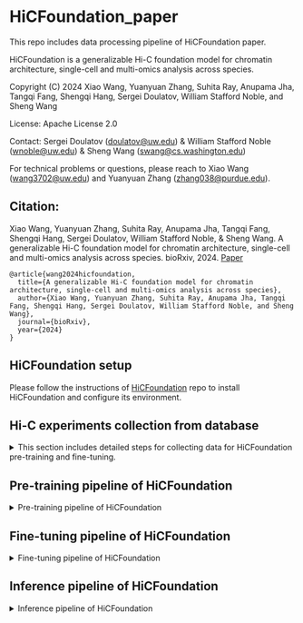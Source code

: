 # HiCFoundation_paper

This repo includes data processing pipeline of HiCFoundation paper. 

HiCFoundation is a generalizable Hi-C foundation model for chromatin architecture, single-cell and multi-omics analysis across species.

Copyright (C) 2024 Xiao Wang, Yuanyuan Zhang, Suhita Ray, Anupama Jha, Tangqi Fang, Shengqi Hang, Sergei Doulatov, William Stafford Noble, and Sheng Wang

License: Apache License 2.0

Contact:  Sergei Doulatov (doulatov@uw.edu) & William Stafford Noble (wnoble@uw.edu) & Sheng Wang (swang@cs.washington.edu)

For technical problems or questions, please reach to Xiao Wang (wang3702@uw.edu) and Yuanyuan Zhang (zhang038@purdue.edu).

## Citation:
Xiao Wang, Yuanyuan Zhang, Suhita Ray, Anupama Jha, Tangqi Fang, Shengqi Hang, Sergei Doulatov, William Stafford Noble, & Sheng Wang. A generalizable Hi-C foundation model for chromatin architecture, single-cell and multi-omics analysis across species. bioRxiv, 2024. [Paper](https://www.biorxiv.org/content/10.1101/2024.12.16.628821)
<br>
```
@article{wang2024hicfoundation,   
  title={A generalizable Hi-C foundation model for chromatin architecture, single-cell and multi-omics analysis across species},   
  author={Xiao Wang, Yuanyuan Zhang, Suhita Ray, Anupama Jha, Tangqi Fang, Shengqi Hang, Sergei Doulatov, William Stafford Noble, and Sheng Wang},    
  journal={bioRxiv},    
  year={2024}    
}   
```

## HiCFoundation setup
Please follow the instructions of [HiCFoundation](https://github.com/Noble-Lab/HiCFoundation) repo to install HiCFoundation and configure its environment.


## Hi-C experiments collection from database

<details>
<summary>This section includes detailed steps for collecting data for HiCFoundation pre-training and fine-tuning. </summary>

### 1. All Hi-C experiments downloading
Please follow the instructions in [notebook](notebooks/pretrain_data.ipynb) to download the .hic data needed for pre-training or other purposes. <br>
To use such data for pre-training like HiCFoundation, please see [Pre-training section](#Pre-training-pipeline-of-HiCFoundation) to use the downloaded data for pre-training purposes.

### 2. Data for fine-tuning of reproducibility task
Please follow the instructions in [notebook](notebooks/reproducibility_data.ipynb) to download the needed files for reproducibility task. <br>
To further convert those files to .hic file for further processing, please check the 
[4DN_pipeline](https://github.com/4dn-dcic/docker-4dn-hic) to convert .bam/.pairs file to .hic file for further processing. <br>
To use such data for fine-tuning HiCFoundation, please see [Fine-tuning section](#fine-tuning-pipeline-of-hicfoundation) to use the downloaded data for fine-tuning purposes.

### 3. Data for fine-tuning of chromatin loop detection task
Please follow the instructions in [notebook](notebooks/loop_data.ipynb) to download the needed files for loop detection task. <br>
To further convert those files to .hic file for further processing, please check the 
[4DN_pipeline](https://github.com/4dn-dcic/docker-4dn-hic) to convert .bam/.pairs file to .hic file for further processing. <br>
To use such data for fine-tuning HiCFoundation, please see [Fine-tuning section](#fine-tuning-pipeline-of-hicfoundation) to use the downloaded data for fine-tuning purposes.

### 4. Data for fine-tuning of resolution enhancement task
Please follow the instructions in [notebook](notebooks/resolution_data.ipynb) to download the needed files for resolution enhancement task. <br>
To use such data for fine-tuning HiCFoundation, please see [Fine-tuning section](#fine-tuning-pipeline-of-hicfoundation) to use the downloaded data for fine-tuning purposes.

### 5. Data for fine-tuning of epigenomic assay profiling task
Please follow the instructions in [notebook](notebooks/epigenomic_data.ipynb) to download the needed files for epigenomic profiling task. <br>
To use such data for fine-tuning HiCFoundation, please see [Fine-tuning section](#fine-tuning-pipeline-of-hicfoundation) to use the downloaded data for fine-tuning purposes.

### 6. Data for fine-tuning of single-cell Hi-C analysis
Please follow the instructions in [notebook](notebooks/schic_data.ipynb) to download the needed files for single-cell HiC resolution enhancement task. <br>
To use such data for fine-tuning HiCFoundation, please see [Fine-tuning section](#fine-tuning-pipeline-of-hicfoundation) to use the downloaded data for fine-tuning purposes.


### 7. Download multi-species Hi-C dataset
Please follow the instructions in [notebook](notebooks/multispecies_data.ipynb) to download the needed files for multi-species analysis. <br>
Then please run inference on the processed .pkl file following instructions in [HiCFoundation](https://github.com/Noble-Lab/HiCFoundation/tree/main#inference-of-fine-tuned-hicfoundation) repo.


### 8. Download HSPC and neutrophil data
The related Hi-C files can be downloaded from [GEO website](https://www.ncbi.nlm.nih.gov/geo/query/acc.cgi?acc=GSE174533). <br>
For example, you can download the HSPC control Hi-C files from [link](https://www.ncbi.nlm.nih.gov/geo/download/?acc=GSE174533&format=file&file=GSE174533%5F1%2DC11%2DCB1%2E2%2DC11%2DCB2%2Emerge%2Ehic). <br>
Then please run inference on the .hic file following instructions in [HiCFoundation](https://github.com/Noble-Lab/HiCFoundation/tree/main#inference-of-fine-tuned-hicfoundation) repo.

</details>

## Pre-training pipeline of HiCFoundation

<details>
<summary>Pre-training pipeline of HiCFoundation</summary>

### 1. Download Hi-C data from database
Please check [1. All Hi-C experiments downloading](#1-all-hi-c-experiments-downloading) to download all Hi-C data for pre-training purposes.

### 2. Convert different formats to pickle array file
We can support the Hi-C experiments recorded in the following format. Please use the following script under ``utils`` directory to convert them into .pkl file for further processing. 
- .hic file: Please use [hic2array.py](utils/hic2array.py) script to convert all cis, trans contact to .pkl file.
- .cool file: Please use [cool2array.py](utils/cool2array.py) script to convert all cis, trans contact to .pkl file.
- .pairs file: Please user [pairs2array.py](utils/pairs2array.py) script to convert all contact to .pkl file.

All the instructions in run is included in the script. You can simply run the following command to get instructions for each converting script:
```
python3 [script.py]
```
Then you can see detailed instructions in the command line. <br>
We used 5kb resolution for pre-training to include more data for training.

### 3. Generate submatrix from .pkl file
Please run the following command to generate submatrices from ,pkl file:
```
python3 utils/scan_array.py --input_pkl_path [pkl_path] --input_row_size 448 \
    --input_col_size 448 --stride_row 224 --stride_col 224 \
    --output_dir [output_dir] --filter_threshold 0.01
```
- pkl_path: str, input pickle path
- output_dir: str, output directory
- filter_threshold: float, the threshold to filter out the submatrices with too many zeros. Here we filtered submatrices that did not have 1% entries have nonzero reads.

The suggested submatrices output of each pkl should be put under the ``output_dir/[hic_id]``, that can be easily processed by the pre-training framework in [HiCFoundation](https://github.com/Noble-Lab/HiCFoundation) repo.

### 4. Pre-training of HiCFoundation
After preparing the data, please follow the pre-training framework instructions on [HiCFoundation](https://github.com/Noble-Lab/HiCFoundation).  <br>
Then you can train HiCFoundation from scratch.


</details>

## Fine-tuning pipeline of HiCFoundation

<details>
<summary>Fine-tuning pipeline of HiCFoundation</summary>

### 1. Download the data from database
Please follow the instructions to download data for different tasks of HiCFoundation.
- [Reproducibility task](#hi-c-experiments-collection-from-database).
- [Chromatin loop detection task](#hi-c-experiments-collection-from-database).
- [Resolution enhancement task](#hi-c-experiments-collection-from-database).
- [Epigenomic assay profiling task](#hi-c-experiments-collection-from-database).
- [Single-cell Hi-C analysis](#hi-c-experiments-collection-from-database).

They are under different sections in the [dataset collection section](#hi-c-experiments-collection-from-database). Please check corresponding section for more details.

### 2. Convert the data to submatrix for fine-tuning
The submatrices should be saved in .pkl format for HiCFoundation fine-tuning framework processing. <br>
```
"input": the input Hi-C/scHi-C matrix in scipy.sparse or numpy.array format, shape: (M,N);
"input_count": the total count of Hi-C expriment, should be a float scalar value;  (optional)
"2d_target": the output Hi-C/scHi-C matrix in scipy.sparse or numpy.array format, shape: (M,N); (optional)
"embed_target": the embedding 1D vector in numpy.array format, shape: (512);  (optional)
"1d_target": the 1D target vector in numpy.array format, shape: (M); (optional)
```


#### 2.1 Convert Hi-C files in .pkl format
First convert all .hic files to .pkl files using specified resolution.
```
python3 utils/hic2array.py {input_hic} {output_pkl} {resolution} 0 2
```
- {input_hic} is the input Hi-C file path
- {output_pkl} is the converted .pkl file path
- {Resolution} is the resolution for analysis (integer). 25000 (25kb) for the reproducibility task, 10000 (10kb) for resolution enhancement/loop detection task, 1000 (1kb) for epigenomic assay task, 1000000 (1 Mb) for single-cell analysis
- 0 indicates None normalization applied, 2 indicates saving cis-contact in scipy.sparse coo_matrix format.


#### 2.2 Generate submatrix for different tasks
For reproducibility/loop/resolution/single-cell task, please run the following command line to generate submatrices.
```
python3 utils/scan_array_diag.py --input_pkl_path [pkl_path] --input_row_size 224 \
    --input_col_size 224 --stride 20 \
    --output_dir [output_dir] 
```
This script will generate many submatrices for fine-tuning of different tasks. 
- [pkl_path]: The processed pkl file generated from last step.
- [output_dir]: The output directory 

For epigenomic assay profiling task, please run the following command line to generate submatrices.<br>
```
python3 utils/scan_array_diag_center.py --input_pkl_path [pkl_path] --input_row_size 128 \
    --input_col_size 4000 --stride 32 \
    --output_dir [output_dir] 
```
Here we need to make sure the training samples of the center of columns in the submatrices corresponds to the center of the diagonal line.


#### 2.3 Modify submatrix information with labels
##### 2.3.1 Reproducibility analysis
No further labels are needed. Based on [Supplementary Table](data/Supplementary_Table_hicfoundation.xlsx) Sup3 sheet, embeddings of any submatrix from BR should be similar, while from NR should be different. <br>
Then please integrate triplet loss in [loss_function](https://github.com/Noble-Lab/HiCFoundation/blob/main/finetune/loss.py) in [HiCFoundation](https://github.com/Noble-Lab/HiCFoundation) repo.
```
import torch.nn as nn
import torch.nn.functional as F
criterion =  nn.TripletMarginWithDistanceLoss(
         distance_function=lambda x, y: 1.0 - F.cosine_similarity(x, y),margin=1.0)
loss = criterion(anchor, positive, negative)
```
where the anchor, positive, negative are the embeddings of BR1, BR2 and NR, respectively.

##### 2.3.2 Chromatin loop detection
Please first run HiCCUPs to call loops at each BR separately by taking the processed .hic file as input.
```
python3 utils/hiccups_loop.py [hicFile] [output_dir] [resolution]
```
- [hicFile] is the processed .hic file from .bam/.pairs file (illustrated in [dataset preparing section](#hi-c-experiments-collection-from-database))
- [output_dir] is the output dir to store the detected loops in .bedpe format
- [resolution] specified resolution to run, can be choice of 5000 (5kb), 10000 (10kb) and 25000 (25kb).

Then you can merge the loop calls from two BRs, and use the consensus loop to train the model. <br>
To merge the loop calls, please run the following command
```
python3 utils/merge_BRloop.py [BR1_loop.bedpe] [BR2_loop.bedpe] [resolution] [output.bedpe]
```
- [BR1_loop.bedpe] is the hiccups loop call from BR1.hic, which stored in ``merged_loops.bedpe`` in your specified directory.
- [BR2_loop.bedpe] is the hiccups loop call from BR2.hic, which stored in ``merged_loops.bedpe`` in your specified directory.
- [resolution] is the resolution of loop calls, can be choice of 5000 (5kb), 10000 (10kb) and 25000 (25kb).
- [output.bedpe] is the specified path to store the consensus loop

You can then use the [output.bedpe] to modify each submatrce's "2d_target" key in .pkl file.
In our setting, we assigned We the neighboring 5×5 pixels (50 kb×50 kb at 10kb resolution) of the loop calls as pixel-wise loop labels. <br>
You can modify the [assign_label](utils/loop_assignment.py) function to assign pixel-level loop target for model's training.

##### 2.3.3 Resolution enhancement detection (bulk/single-cell)
Here the input should be downsampled submatrix, the output should be the original submatrix. <br>
The 1st step is to get the downsampled pair of a Hi-C experiment. You can do by the following command:
```
python3 utils/downsample_pkl.py [input.pkl] [downsample.pkl] [downsample_ratio]
```
- [input.pkl] the input pickle that includes all Hi-C information, which is processed in [dataset collection section](#hi-c-experiments-collection-from-database) by converting .hic/.cool/.pairs data.
- [downsample.pkl] the output pickle that included ddownsampled Hi-C information.
- [downsample_ratio] the downsample ratio applied to the Hi-C.

Then you can moidfy [scan_array_diag.py](utils/scan_array_diag.py) function to scan across [input.pkl] and [downsample.pkl], then the submatrices from [input.pkl] should be saved into ``2d_target`` key, and the submatrices from [downsample.pkl] should be saved into ``input`` key.


##### 2.3.4 Epigenomic assay profiling
After collecting the .bigWig files of different epigenomic assays, please first convert them into .pkl file for further processing.
```
python3 utils/bigwig2array.py [input_bw] [output_pkl] [resolution]
```
[input_bw]: the input bigwig file. <br>
[output_pkl]: the output pkl file with [chrom]:[signal] format. <br>
[resolution]: the output resolution of the signal. <br>
Here our resolution for epigenomic assay is 1000 (1kb).

After obtaining the epigenomic .pkl file, then please update "1d_target" key in the submatrix's pkl file. You can simply update the [script](utils/scan_array_diag_center.py) to also get the corresponding 1D signal from the epigenomic .pkl file and save it to the "1d_target" key in the submatrix .pkl file.


### 3. Finetune HiCFoundation using training data

Using the prepared submatrix .pkl files, please follow the instructions on [Fine-tuning framework of HiCFoundation](https://github.com/Noble-Lab/HiCFoundation/tree/main?tab=readme-ov-file#fine-tuning-hicfoundation-for-new-tasks) on HiCFoundation repo to start fine-tuning HiCFoundation for specific tasks.

</details>


## Inference pipeline of HiCFoundation

<details>
<summary>Inference pipeline of HiCFoundation</summary>
For inference of HiCFoundation for different tasks, please see instructions of [inference of HiCFoundation](https://github.com/Noble-Lab/HiCFoundation/tree/main?tab=readme-ov-file#inference-of-fine-tuned-hicfoundation) on HiCFoundation repo to do inference for different tasks. <br>
Recommended: [Google Colab](https://github.com/Noble-Lab/HiCFoundation/blob/main/HiCFoundation.ipynb). Please consider to use Google colab to do online inference if you only wanted to test a few examples, where the environment is automatically configured.

</details>

